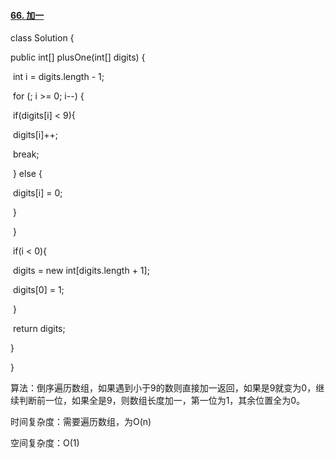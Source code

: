 #### [66. 加一](https://leetcode-cn.com/problems/plus-one/)

class Solution {

  public int[] plusOne(int[] digits) {

​    int i = digits.length - 1;

​    for (; i >= 0; i--) {

​      if(digits[i] < 9){

​        digits[i]++;

​        break;

​      } else {

​        digits[i] = 0;

​      }

​    }

​    if(i < 0){

​      digits = new int[digits.length + 1];

​      digits[0] = 1;

​    }

​    return digits;

  }

}



算法：倒序遍历数组，如果遇到小于9的数则直接加一返回，如果是9就变为0，继续判断前一位，如果全是9，则数组长度加一，第一位为1，其余位置全为0。

时间复杂度：需要遍历数组，为O(n)

空间复杂度：O(1)